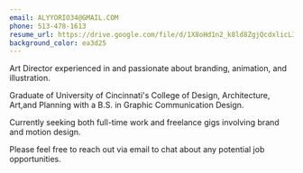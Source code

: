```yaml
---
email: ALYYORIO34@GMAIL.COM
phone: 513-478-1613
resume_url: https://drive.google.com/file/d/1X8oHd1n2_k8ld8ZgjQcdxlicLIaCyguP/view?usp=sharing
background_color: ea3d25
---
```


<p>
Art Director experienced in and passionate about branding, animation, and illustration.
</p>

<p>
Graduate of University of Cincinnati's College of Design, Architecture, Art,and Planning with a B.S. in Graphic Communication Design. 
</p>

<p>
Currently seeking both full-time work and freelance gigs involving brand and motion design.
</p>

<p>
Please feel free to reach out via email to chat about any potential job opportunities.
</p>

